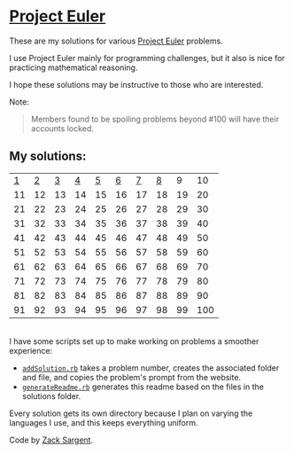 # [Project Euler](https://projecteuler.net)

These are my solutions for various [Project Euler](https://projecteuler.net) problems.

I use Project Euler mainly for programming challenges, but it also is nice for practicing mathematical reasoning.

I hope these solutions may be instructive to those who are interested.

Note:

> Members found to be spoiling problems beyond #100 will have their accounts locked.

## My solutions:
<!--- 
  This table is automatically generated and is best viewed with line wrap off.
  I did consider reference style links, and they didn't seem much better. 
  Just try and view the formatted table, if you can.
-->
|                              |                              |                              |                              |                              |                              |                              |                              |    |     |
| ---------------------------- | ---------------------------- | ---------------------------- | ---------------------------- | ---------------------------- | ---------------------------- | ---------------------------- | ---------------------------- | -- | --- |
| [1](solutions/001/solve1.rb) | [2](solutions/002/solve2.rb) | [3](solutions/003/solve3.rb) | [4](solutions/004/solve4.rb) | [5](solutions/005/solve5.rb) | [6](solutions/006/solve6.rb) | [7](solutions/007/solve7.rb) | [8](solutions/008/solve8.rb) | 9  | 10  |
| 11                           | 12                           | 13                           | 14                           | 15                           | 16                           | 17                           | 18                           | 19 | 20  |
| 21                           | 22                           | 23                           | 24                           | 25                           | 26                           | 27                           | 28                           | 29 | 30  |
| 31                           | 32                           | 33                           | 34                           | 35                           | 36                           | 37                           | 38                           | 39 | 40  |
| 41                           | 42                           | 43                           | 44                           | 45                           | 46                           | 47                           | 48                           | 49 | 50  |
| 51                           | 52                           | 53                           | 54                           | 55                           | 56                           | 57                           | 58                           | 59 | 60  |
| 61                           | 62                           | 63                           | 64                           | 65                           | 66                           | 67                           | 68                           | 69 | 70  |
| 71                           | 72                           | 73                           | 74                           | 75                           | 76                           | 77                           | 78                           | 79 | 80  |
| 81                           | 82                           | 83                           | 84                           | 85                           | 86                           | 87                           | 88                           | 89 | 90  |
| 91                           | 92                           | 93                           | 94                           | 95                           | 96                           | 97                           | 98                           | 99 | 100 |

<br>
I have some scripts set up to make working on problems a smoother experience:

 - [`addSolution.rb`](addSolution.rb) takes a problem number, creates the associated folder and file, and copies the problem's prompt from the website.
 - [`generateReadme.rb`](generateReadme.rb) generates this readme based on the files in the solutions folder.

Every solution gets its own directory because I plan on varying the languages I use, and this keeps everything uniform.

Code by [Zack Sargent](https://github.com/zsarge).
